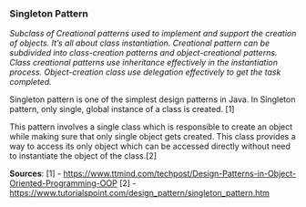 <h3>Singleton Pattern</h3>
<p><i>
Subclass of Creational patterns used to implement and support the creation of objects. It’s all about class instantiation.
Creational pattern can be subdivided into class-creation patterns and object-creational patterns.
Class creational patterns use inheritance effectively in the instantiation process.
Object-creation class use delegation effectively to get the task completed.</i></p>

<p>
Singleton pattern is one of the simplest design patterns in Java. In Singleton pattern, only single, global instance of a class is created. [1]

This pattern involves a single class which is responsible to create an object while making sure that only single object gets created.
This class provides a way to access its only object which can be accessed directly without need to instantiate the object of the class.[2]
</p>

<b>Sources</b>:
[1] - https://www.ttmind.com/techpost/Design-Patterns-in-Object-Oriented-Programming-OOP
[2] - https://www.tutorialspoint.com/design_pattern/singleton_pattern.htm
